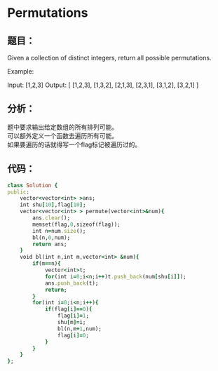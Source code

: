 # Permutations
## 题目：
Given a collection of distinct integers, return all possible permutations.

Example:

Input: [1,2,3]
Output:
[
  [1,2,3],
  [1,3,2],
  [2,1,3],
  [2,3,1],
  [3,1,2],
  [3,2,1]
]
## 分析：
题中要求输出给定数组的所有排列可能。<br>
可以额外定义一个函数去遍历所有可能。<br>
如果要遍历的话就得写一个flag标记被遍历过的。<br>
## 代码：
```ruby
class Solution {
public:  
    vector<vector<int> >ans;   
    int shu[10],flag[10]; 
    vector<vector<int> > permute(vector<int>&num){  
        ans.clear();  
        memset(flag,0,sizeof(flag)); 
        int n=num.size();  
        bl(n,0,num);  
        return ans;  
    }  
    void bl(int n,int m,vector<int> &num){  
        if(m==n){  
            vector<int>t;  
            for(int i=0;i<n;i++)t.push_back(num[shu[i]]);  
            ans.push_back(t);  
            return;  
        }  
        for(int i=0;i<n;i++){  
            if(flag[i]==0){  
                flag[i]=1;  
                shu[m]=i;  
                bl(n,m+1,num);  
                flag[i]=0;  
            }  
        }  
    }  
};  
